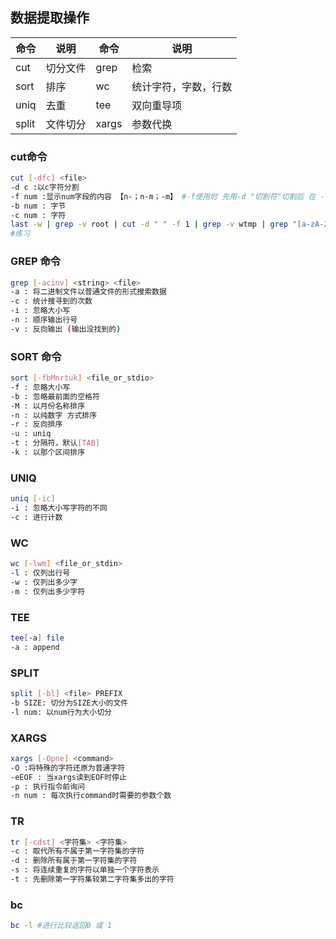## 数据提取操作

| 命令  | 说明     | 命令  | 说明                 |
| ----- | -------- | ----- | -------------------- |
| cut   | 切分文件 | grep  | 检索                 |
| sort  | 排序     | wc    | 统计字符，字数，行数 |
| uniq  | 去重     | tee   | 双向重导项           |
| split | 文件切分 | xargs | 参数代换             |

### cut命令

```bash
cut [-dfc] <file>
-d c :以c字符分割
-f num :显示num字段的内容 【n-；n-m；-m】 #-f使用时 先用-d "切割符"切割后 在 -f n 显示第n个字段
-b num : 字节
-c num : 字符
last -w | grep -v root | cut -d " " -f 1 | grep -v wtmp | grep "[a-zA-Z]" | sort | uniq -c
#练习
```

### GREP 命令

```bash
grep [-acinv] <string> <file>
-a : 将二进制文件以普通文件的形式搜索数据
-c : 统计搜寻到的次数
-i : 忽略大小写
-n : 顺序输出行号
-v : 反向输出 (输出没找到的)
```

### SORT 命令

```bash
sort [-fbMnrtuk] <file_or_stdio>
-f : 忽略大小写
-b : 忽略最前面的空格符
-M : 以月份名称排序
-n : 以纯数字 方式排序
-r : 反向排序
-u : uniq
-t : 分隔符，默认[TAB]
-k : 以那个区间排序
```



### UNIQ

```bash
uniq [-ic]
-i : 忽略大小写字符的不同
-c : 进行计数
```



### WC

```bash
wc [-lwm] <file_or_stdin>
-l : 仅列出行号
-w : 仅列出多少字
-m : 仅列出多少字符
```



### TEE

```bash
tee[-a] file
-a : append
```



### SPLIT

```bash
split [-bl] <file> PREFIX
-b SIZE: 切分为SIZE大小的文件
-l num: 以num行为大小切分
```



### XARGS

```bash
xargs [-Opne] <command>
-O :将特殊的字符还原为普通字符
-eEOF : 当xargs读到EOF时停止
-p : 执行指令前询问
-n num : 每次执行command时需要的参数个数
```



### TR

```bash
tr [-cdst] <字符集> <字符集>
-c : 取代所有不属于第一字符集的字符
-d : 删除所有属于第一字符集的字符
-s : 将连续重复的字符以单独一个字符表示
-t : 先删除第一字符集较第二字符集多出的字符
```



### bc

```bash
bc -l #进行比较返回0 或 1
```

